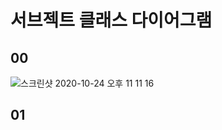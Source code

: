 # 서브젝트 클래스 다이어그램
## 00
![스크린샷 2020-10-24 오후 11 11 16](https://user-images.githubusercontent.com/35272802/97083927-70c2b200-164e-11eb-8d57-1a6681732ed1.png)
## 01
